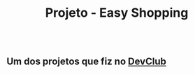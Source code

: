 <h1 align="center">Projeto - Easy Shopping </h1>
<br>
<br>
<h2> Um dos projetos que fiz no <a href="https://rodolfomori.com.br/devclub">DevClub </a></h2>
